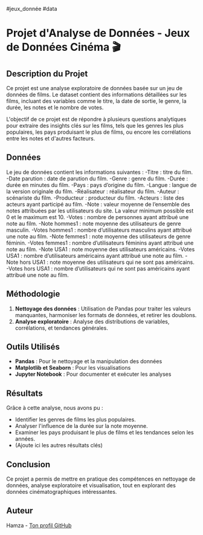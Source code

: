 #jeux_donnée #data 
# Projet d'Analyse de Données - Jeux de Données Cinéma 🎬

## Description du Projet
Ce projet est une analyse exploratoire de données basée sur un jeu de données de films. Le dataset contient des informations détaillées sur les films, incluant des variables comme le titre, la date de sortie, le genre, la durée, les notes et le nombre de votes. 

L'objectif de ce projet est de répondre à plusieurs questions analytiques pour extraire des insights clés sur les films, tels que les genres les plus populaires, les pays produisant le plus de films, ou encore les corrélations entre les notes et d'autres facteurs.

## Données
Le jeu de données contient les informations suivantes  :
-Titre : titre du film.
-Date parution : date de parution du film.
-Genre : genre du film.
-Durée : durée en minutes du film.
-Pays : pays d’origine du film.
-Langue : langue de la version originale du film.
-Réalisateur : réalisateur du film.
-Auteur : scénariste du film.
-Producteur : producteur du film.
-Acteurs : liste des acteurs ayant participé au film.
-Note : valeur moyenne de l’ensemble des notes attribuées par les utilisateurs du site. La valeur minimum possible est 0 et le maximum est 10.
-Votes : nombre de personnes ayant attribué une note au film.
-Note hommes1 : note moyenne des utilisateurs de genre masculin.
-Votes hommes1 : nombre d’utilisateurs masculins ayant attribué une note au film.
-Note femmes1 : note moyenne des utilisateurs de genre féminin.
-Votes femmes1 : nombre d’utilisateurs féminins ayant attribué une note au film.
-Note USA1 : note moyenne des utilisateurs américains.
-Votes USA1 : nombre d’utilisateurs américains ayant attribué une note au film.
-Note hors USA1 : note moyenne des utilisateurs qui ne sont pas américains.
-Votes hors USA1 : nombre d’utilisateurs qui ne sont pas américains ayant attribué une note au film.

## Méthodologie
1. **Nettoyage des données** : Utilisation de Pandas pour traiter les valeurs manquantes, harmoniser les formats de données, et retirer les doublons.
2. **Analyse exploratoire** : Analyse des distributions de variables, corrélations, et tendances générales.


## Outils Utilisés
- **Pandas** : Pour le nettoyage et la manipulation des données
- **Matplotlib et Seaborn** : Pour les visualisations
- **Jupyter Notebook** : Pour documenter et exécuter les analyses

## Résultats
Grâce à cette analyse, nous avons pu :
- Identifier les genres de films les plus populaires.
- Analyser l'influence de la durée sur la note moyenne.
- Examiner les pays produisant le plus de films et les tendances selon les années.
- (Ajoute ici les autres résultats clés)

## Conclusion
Ce projet a permis de mettre en pratique des compétences en nettoyage de données, analyse exploratoire et visualisation, tout en explorant des données cinématographiques intéressantes.

## Auteur
Hamza - [Ton profil GitHub](https://github.com/hamzacham)
